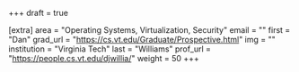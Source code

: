 +++
draft = true

[extra]
area = "Operating Systems, Virtualization, Security"
email = ""
first = "Dan"
grad_url = "https://cs.vt.edu/Graduate/Prospective.html"
img = ""
institution = "Virginia Tech"
last = "Williams"
prof_url = "https://people.cs.vt.edu/djwillia/"
weight = 50
+++